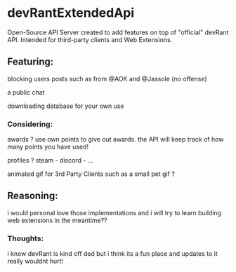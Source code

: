 # devRantExtendedApi
Open-Source API Server created to add features on top of "official" devRant API. Intended for third-party clients and Web Extensions.

## Featuring: 

blocking users posts such as from @AOK and @Jassole (no offense)

a public chat

downloading database for your own use

### Considering:

awards ? use own points to give out awards. the API will keep track of how many points you have used!

profiles ? steam - discord - ...

animated gif for 3rd Party Clients such as a small pet gif ?

## Reasoning:

i would personal love those implementations and i will try to learn building web extensions in the meantime??

### Thoughts:

i know devRant is kind off ded but i think its a fun place and updates to it really wouldnt hurt!
